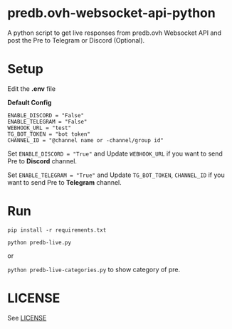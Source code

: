 # predb.ovh-websocket-api-python
 A python script to get live responses from predb.ovh Websocket API and post the Pre to Telegram or Discord (Optional).

# Setup

Edit the **.env** file

**Default Config**

```
ENABLE_DISCORD = "False"
ENABLE_TELEGRAM = "False"
WEBHOOK_URL = "test"
TG_BOT_TOKEN = "bot token"
CHANNEL_ID = "@channel name or -channel/group id"
```

Set `ENABLE_DISCORD = "True"` and Update `WEBHOOK_URL` if you want to send Pre to **Discord** channel.

Set `ENABLE_TELEGRAM = "True"` and Update `TG_BOT_TOKEN`, `CHANNEL_ID` if you want to send Pre to **Telegram** channel.

# Run

`pip install -r requirements.txt`

`python predb-live.py`

or

`python predb-live-categories.py` to show category of pre.

# LICENSE

See [LICENSE](https://github.com/parnexcodes/predb.ovh-websocket-api-python/blob/main/LICENSE)